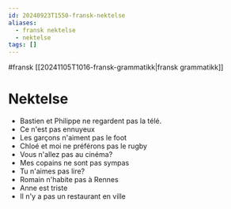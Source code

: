 ```yaml
---
id: 20240923T1550-fransk-nektelse
aliases:
  - fransk nektelse
  - nektelse
tags: []
---
```


#fransk [[20241105T1016-fransk-grammatikk|fransk grammatikk]]

# Nektelse

- Bastien et Philippe ne regardent pas la télé.
- Ce n'est pas ennuyeux
- Les garçons n'aiment pas le foot
- Chloé et moi ne préférons pas le rugby
- Vous n'allez pas au cinéma?
- Mes copains ne sont pas sympas
- Tu n'aimes pas lire?
- Romain n'habite pas à Rennes
- Anne est triste
- Il n'y a pas un restaurant en ville
